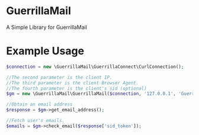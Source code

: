 GuerrillaMail
=============

A Simple Library for GuerrillaMail

Example Usage
=============

```php
$connection = new \GuerrillaMail\GuerrillaConnect\CurlConnection();

//The second parameter is the client IP.
//The third parameter is the client Browser Agent.
//The fourth parameter is the client's sid (optional)
$gm = new \GuerrillaMail\GuerrillaMail($connection, '127.0.0.1', 'GuerrillaMail_Library');

//Obtain an email address
$response = $gm->get_email_address();

//Fetch user's emails.
$emails = $gm->check_email($response['sid_token']);
```

